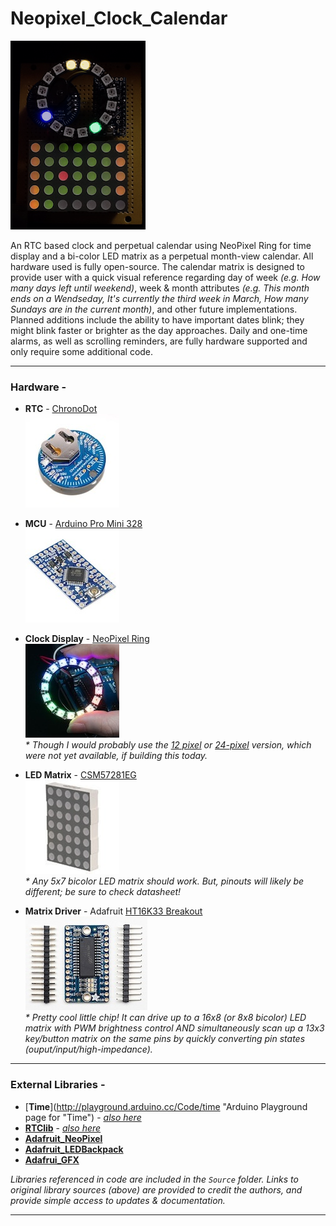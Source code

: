 Neopixel_Clock_Calendar
=======================

![rtcClockCal](https://github.com/1ChicagoDave/Neopixel_Clock_Calendar/blob/master/Images/ClockCal_A1_2x.png?raw=true "Colors, good....")      


An RTC based clock and perpetual calendar using NeoPixel Ring for time display and a bi-color LED matrix as a perpetual month-view calendar. All hardware used is fully open-source. The calendar matrix is designed to provide user with a quick visual reference regarding day of week _(e.g. How many days left until weekend)_, week & month attributes _(e.g. This month ends on a Wendseday, It's currently the third week in  March, How many Sundays are in the current month)_, and other future implementations. Planned additions include the ability to have important dates blink; they might blink faster or brighter as the day approaches. Daily and one-time alarms, as well as scrolling reminders, are fully hardware supported and only require some additional code.  

*****

### Hardware -

* __RTC__ - [ChronoDot](http://docs.macetech.com/doku.php/chronodot_v2.0 "MaceTech's ChronoDot webpage")     
![ChronoDot](https://github.com/1ChicagoDave/Neopixel_Clock_Calendar/blob/master/Images/ChronoDotV2.1_1x1.jpg?raw=true "ChronoDot V2.1")   

* __MCU__ - [Arduino Pro Mini 328](http://arduino.cc/en/Main/ArduinoBoardProMini "Pro Mini page on Arduino.cc")    
![Arduino Pro Mini 328](https://github.com/1ChicagoDave/Neopixel_Clock_Calendar/blob/master/Images/ArduinoProMini328_1x1.jpg?raw=true "Arduino Pro Mini 328")   

* __Clock Display__ - [NeoPixel Ring](http://www.adafruit.com/products/1463 "NeoPixel product page on Adafruit.com")      
![NeoPixel Ring](https://github.com/1ChicagoDave/Neopixel_Clock_Calendar/blob/master/Images/NeoPixelRing16_1x1.jpg?raw=true "NeoPixel Ring")      
_\* Though I would probably use the [12 pixel](http://www.adafruit.com/products/1643 "12 pixel version on Adafruit.com") or [24-pixel](http://www.adafruit.com/products/1586 "24 pixel version on Adafruit.com") version, which were not yet available, if building this today._     

* __LED Matrix__ - [CSM57281EG](http://www.alldatasheet.com/datasheet-pdf/pdf/286248/CHINASEMI/CSM-57281EG.html "CSM57281EG Datasheet")         
![5x7 LED bicolor matrix](https://github.com/1ChicagoDave/Neopixel_Clock_Calendar/blob/master/Images/5x7LEDmatrix_1x1.jpg?raw=true "5x7 LED bicolor matrix")          
_\* Any 5x7 bicolor LED matrix should work. But, pinouts will likely be different; be sure to check datasheet!_         

* __Matrix Driver__ - Adafruit [HT16K33 Breakout](http://www.adafruit.com/products/1427 "LED Driver product page on Adafruit.com")          
![HT16K33 LED backpack](https://github.com/1ChicagoDave/Neopixel_Clock_Calendar/blob/master/Images/HT16K33_LED_Backpack_1x1.jpg?raw=true "Adafruit HT16K33 LED backpack")       
_\* Pretty cool little chip! It can drive up to a 16x8 (or 8x8 bicolor) LED matrix with PWM brightness control AND simultaneously scan up a 13x3 key/button matrix on the same pins by quickly converting pin states (ouput/input/high-impedance)._       

*****

### External Libraries - 

* [__Time__](http://playground.arduino.cc/Code/time "Arduino Playground page for "Time") - [_also here_](http://www.pjrc.com/teensy/td_libs_Time.html "Time Library page at PJRC.com")    
* [__RTClib__](https://github.com/adafruit/RTClib "Adafruit's GitHub repo for RTClib by JeeLabs") - [_also here_](https://github.com/jcw/rtclib "JeeLabs GitHub repo for RTClib")     
* [__Adafruit\_NeoPixel__](https://github.com/adafruit/Adafruit_NeoPixel "Adafruit Github repo - latest version of NeoPixel library")      
* [__Adafruit\_LEDBackpack__](https://github.com/adafruit/Adafruit-LED-Backpack-Library "Adafruit GitHub repo - for using LED matrix driver")     
* [__Adafrui\_GFX__](https://github.com/adafruit/Adafruit-GFX-Library "Adafruit GitHub repo - Core graphics library for displays, providing a common set of graphics primitives (points, lines, circles, etc.)")

_Libraries referenced in code are included in the `Source` folder. Links to original library sources \(above) are provided to credit the authors, and provide simple access to updates & documentation._


*****
